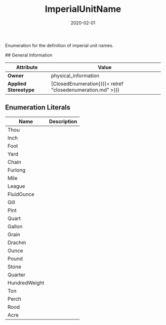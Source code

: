 ﻿---
title: ImperialUnitName
toc: false
type: specs
date: "2020-02-01"
draft: false
specification: VEC
version: 1.2.0
documentType: "Recommendation"
elementType: Class
classes:
  - ImperialUnitName
menu_name: vec-1.2.0
---
<p> Enumeration for the definition of imperial unit names.      </p>
## General Information

| Attribute               | Value |
|-------------------------|-------|
| **Owner**               | physical_information |
| **Applied Stereotype**  | [ClosedEnumeration]({{< relref "closedenumeration.md" >}})<br/>  |

## Enumeration Literals
| Name          | **Description** |
|---------------|-----------------|
| Thou |  |
| Inch |  |
| Foot |  |
| Yard |  |
| Chain |  |
| Furlong |  |
| Mile |  |
| League |  |
| FluidOunce |  |
| Gill |  |
| Pint |  |
| Quart |  |
| Gallon |  |
| Grain |  |
| Drachm |  |
| Ounce |  |
| Pound |  |
| Stone |  |
| Quarter |  |
| HundredWeight |  |
| Ton |  |
| Perch |  |
| Rood |  |
| Acre |  |
